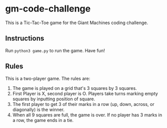 # gm-code-challenge

This is a Tic-Tac-Toe game for the Giant Machines coding challenge. 


## Instructions
Run `python3 game.py` to run the game. Have fun!

## Rules
This is a two-player game.
The rules are:
1. The game is played on a grid that's 3 squares by 3 squares.
2. First Player is X, second player is O. Players take turns marking empty squares by inputting position of square.
3. The first player to get 3 of their marks in a row (up, down, across, or diagonally) is the winner.
4. When all 9 squares are full, the game is over. If no player has 3 marks in a row, the game ends in a tie.
